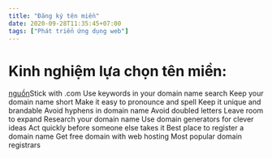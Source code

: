 ```yaml
---
title: "Đăng ký tên miền"
date: 2020-09-28T11:35:45+07:00
tags: ["Phát triển ứng dụng web"]
---
```


# Kinh nghiệm lựa chọn tên miền:
[nguồn](https://www.wpbeginner.com/beginners-guide/tips-and-tools-to-pick-the-best-domain-for-your-blog/
)Stick with .com
Use keywords in your domain name search
Keep your domain name short
Make it easy to pronounce and spell
Keep it unique and brandable
Avoid hyphens in domain name
Avoid doubled letters
Leave room to expand
Research your domain name
Use domain generators for clever ideas
Act quickly before someone else takes it
Best place to register a domain name
Get free domain with web hosting
Most popular domain registrars